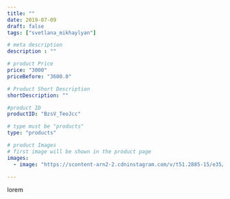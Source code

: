 ```yaml
---
title: ""
date: 2019-07-09
draft: false
tags: ["svetlana_mikhaylyan"]

# meta description
description : ""

# product Price
price: "3000"
priceBefore: "3600.0"

# Product Short Description
shortDescription: ""

#product ID
productID: "BzsV_TeoJcc"

# type must be "products"
type: "products"

# product Images
# first image will be shown in the product page
images:
  - image: "https://scontent-arn2-2.cdninstagram.com/v/t51.2885-15/e35/65250921_208471870121237_4567742810752709957_n.jpg?tp=1&_nc_ht=scontent-arn2-2.cdninstagram.com&_nc_cat=105&_nc_ohc=9VkzCDCUiiEAX8esEVM&ccb=7-4&oh=41e4b169d5ddaebc0fbcb5598db8f283&oe=6084A894&_nc_sid=86f79a&ig_cache_key=MjA4NDEzNzQzNjc4NDQwMDE1Ng%3D%3D.2-ccb7-4"

---
```

lorem
